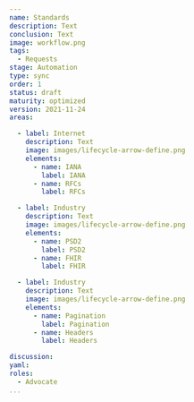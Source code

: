 ```yaml
---
name: Standards
description: Text
conclusion: Text
image: workflow.png
tags:
  - Requests
stage: Automation
type: sync
order: 1
status: draft
maturity: optimized
version: 2021-11-24
areas:  

  - label: Internet
    description: Text
    image: images/lifecycle-arrow-define.png
    elements:
      - name: IANA
        label: IANA
      - name: RFCs
        label: RFCs        

  - label: Industry
    description: Text
    image: images/lifecycle-arrow-define.png
    elements:
      - name: PSD2
        label: PSD2        
      - name: FHIR
        label: FHIR 

  - label: Industry
    description: Text
    image: images/lifecycle-arrow-define.png
    elements:
      - name: Pagination
        label: Pagination        
      - name: Headers
        label: Headers      

discussion: 
yaml: 
roles:
  - Advocate
...
```


